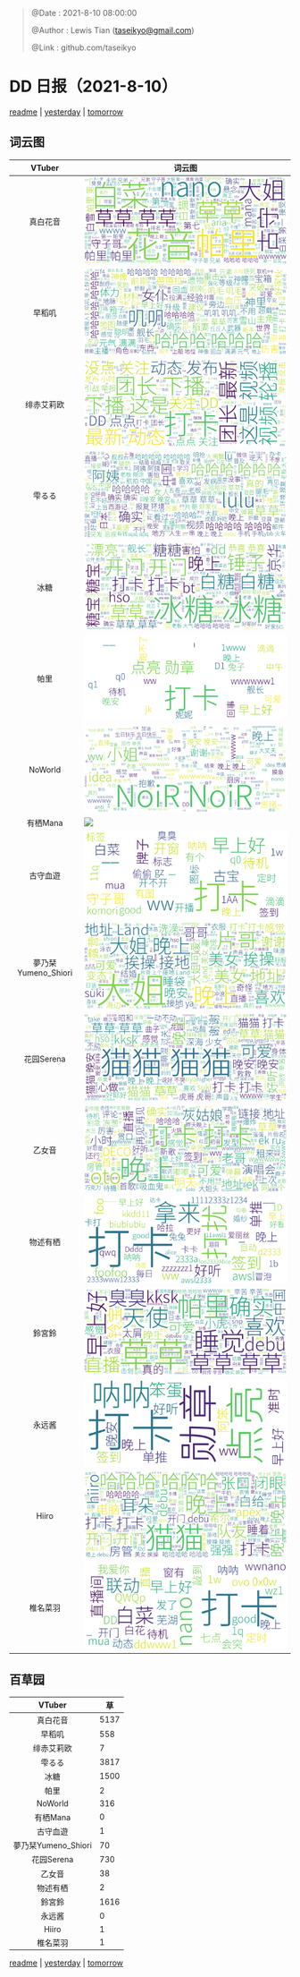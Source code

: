 > @Date    : 2021-8-10 08:00:00
>
> @Author  : Lewis Tian (taseikyo@gmail.com)
>
> @Link    : github.com/taseikyo

# DD 日报（2021-8-10）

[readme](../README.md) | [yesterday](2021-8-9.md) | [tomorrow](2021-8-11.md)

## 词云图

|VTuber|词云图|
|:-:|-|
|真白花音|![](../../images/daily/21402309_2021-8-10_purge_wordcloud.png)|
|早稻叽|![](../../images/daily/41682_2021-8-10_purge_wordcloud.png)|
|绯赤艾莉欧|![](../../images/daily/21396545_2021-8-10_purge_wordcloud.png)|
|雫るる|![](../../images/daily/21013446_2021-8-10_purge_wordcloud.png)|
|冰糖|![](../../images/daily/876396_2021-8-10_purge_wordcloud.png)|
|帕里|![](../../images/daily/4895312_2021-8-10_purge_wordcloud.png)|
|NoWorld|![](../../images/daily/21448649_2021-8-10_purge_wordcloud.png)|
|有栖Mana|![](../../images/daily/6542258_2021-8-10_purge_wordcloud.png)|
|古守血遊|![](../../images/daily/8725120_2021-8-10_purge_wordcloud.png)|
|夢乃栞Yumeno_Shiori|![](../../images/daily/14052636_2021-8-10_purge_wordcloud.png)|
|花园Serena|![](../../images/daily/14327465_2021-8-10_purge_wordcloud.png)|
|乙女音|![](../../images/daily/21320551_2021-8-10_purge_wordcloud.png)|
|物述有栖|![](../../images/daily/21449083_2021-8-10_purge_wordcloud.png)|
|鈴宮鈴|![](../../images/daily/21685677_2021-8-10_purge_wordcloud.png)|
|永远酱|![](../../images/daily/21701071_2021-8-10_purge_wordcloud.png)|
|Hiiro|![](../../images/daily/21919321_2021-8-10_purge_wordcloud.png)|
|椎名菜羽|![](../../images/daily/22347054_2021-8-10_purge_wordcloud.png)|

## 百草园

|VTuber|草|
|:-:|-|
|真白花音|5137|
|早稻叽|558|
|绯赤艾莉欧|7|
|雫るる|3817|
|冰糖|1500|
|帕里|2|
|NoWorld|316|
|有栖Mana|0|
|古守血遊|1|
|夢乃栞Yumeno_Shiori|70|
|花园Serena|730|
|乙女音|38|
|物述有栖|2|
|鈴宮鈴|1616|
|永远酱|0|
|Hiiro|1|
|椎名菜羽|1|

[readme](../README.md) | [yesterday](2021-8-9.md) | [tomorrow](2021-8-11.md)
